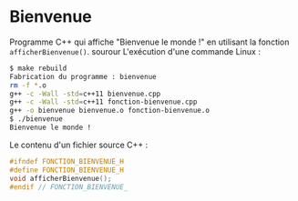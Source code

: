 # Bienvenue
Programme C++ qui affiche "Bienvenue le monde !" en utilisant la fonction
`afficherBienvenue()`. sourour
L'exécution d'une commande Linux :
```sh
$ make rebuild
Fabrication du programme : bienvenue
rm -f *.o
g++ -c -Wall -std=c++11 bienvenue.cpp
g++ -c -Wall -std=c++11 fonction-bienvenue.cpp
g++ -o bienvenue bienvenue.o fonction-bienvenue.o
$ ./bienvenue
Bienvenue le monde !
```
Le contenu d'un fichier source C++ :
```cpp
#ifndef FONCTION_BIENVENUE_H
#define FONCTION_BIENVENUE_H
void afficherBienvenue();
#endif // FONCTION_BIENVENUE_

